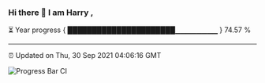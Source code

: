 ### Hi there 👋 I am Harry , 

⏳ Year progress { ██████████████████████▁▁▁▁▁▁▁▁ } 74.57 %

---

⏰ Updated on Thu, 30 Sep 2021 04:06:16 GMT

![Progress Bar CI](https://github.com/duykhang68/duykhang68/workflows/Progress%20Bar%20CI/badge.svg)
